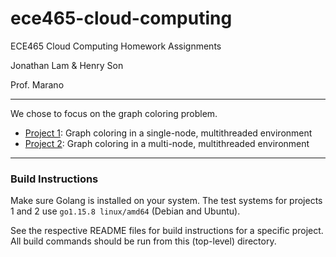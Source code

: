 # ece465-cloud-computing
ECE465 Cloud Computing Homework Assignments

Jonathan Lam & Henry Son

Prof. Marano

---

We chose to focus on the graph coloring problem.

- [Project 1](./src/proj1/README.md): Graph coloring in a single-node,
  multithreaded environment
- [Project 2](./src/proj2/README.md): Graph coloring in a multi-node,
  multithreaded environment 

---

### Build Instructions

Make sure Golang is installed on your system. The test systems for projects
1 and 2 use `go1.15.8 linux/amd64` (Debian and Ubuntu).

See the respective README files for build instructions for a specific project.
All build commands should be run from this (top-level) directory.